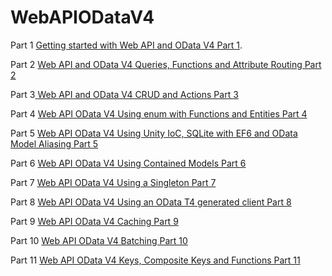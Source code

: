 WebAPIODataV4
=============
Part 1 <a href="http://damienbod.wordpress.com/2014/06/10/getting-started-with-web-api-and-odata-v4/">Getting started with Web API and OData V4 Part 1</a>.

Part 2 <a href="http://damienbod.wordpress.com/2014/06/13/web-api-and-odata-v4-queries-functions-and-attribute-routing-part-2/">Web API and OData V4 Queries, Functions and Attribute Routing Part 2</a>

Part 3<a href="http://damienbod.wordpress.com/2014/06/16/web-api-and-odata-v4-crud-and-actions-part-3/"> Web API and OData V4 CRUD and Actions Part 3</a>

Part 4 <a href="http://damienbod.wordpress.com/2014/06/18/web-api-odata-v4-using-enum-with-functions-and-entities-part-4/">Web API OData V4 Using enum with Functions and Entities Part 4</a>

Part 5 <a href="http://damienbod.wordpress.com/2014/06/19/web-api-odata-v4-using-unity-ioc-sqlite-with-ef6-and-odata-model-aliasing-part-5/">Web API OData V4 Using Unity IoC, SQLite with EF6 and OData Model Aliasing Part 5</a>

Part 6 <a href="http://damienbod.wordpress.com/2014/06/22/web-api-odata-v4-using-contained-models-part-6/">Web API OData V4 Using Contained Models Part 6</a>

Part 7 <a href="http://damienbod.wordpress.com/2014/07/01/web-api-odata-v4-using-a-singleton-part-7/">Web API OData V4 Using a Singleton Part 7</a>

Part 8 <a href="http://damienbod.wordpress.com/2014/07/09/web-api-odata-v4-using-an-odata-t4-generated-client-part-8/">Web API OData V4 Using an OData T4 generated client Part 8</a>

Part 9 <a href="http://damienbod.wordpress.com/2014/07/13/web-api-odata-v4-cache-part-9/">Web API OData V4 Caching Part 9</a>

Part 10 <a href="http://damienbod.wordpress.com/2014/08/14/web-api-odata-v4-batching-part-10/">Web API OData V4 Batching Part 10</a>

Part 11 <a href="http://damienbod.wordpress.com/2014/09/12/web-api-odata-v4-keys-composite-keys-and-functions-part-11/">Web API OData V4 Keys, Composite Keys and Functions Part 11</a>

